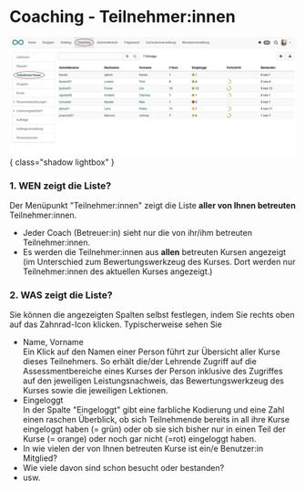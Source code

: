 # Coaching - Teilnehmer:innen

![coaching_teilnehmer_v1_de.png](assets/coaching_teilnehmer_v1_de.png){ class="shadow lightbox" }

### 1. WEN zeigt die Liste?

Der Menüpunkt "Teilnehmer:innen" zeigt die Liste **aller von Ihnen betreuten** Teilnehmer:innen.

  * Jeder Coach (Betreuer:in) sieht nur die von ihr/ihm betreuten Teilnehmer:innen.
  * Es werden die Teilnehmer:innen aus **allen** betreuten Kursen angezeigt (im Unterschied zum Bewertungswerkzeug des Kurses. Dort werden nur Teilnehmer:innen des aktuellen Kurses angezeigt.)


### 2. WAS zeigt die Liste?  

Sie können die angezeigten Spalten selbst festlegen, indem Sie rechts oben auf das Zahnrad-Icon klicken. Typischerweise sehen Sie

* Name, Vorname <br>Ein Klick auf den Namen einer Person führt zur Übersicht aller Kurse dieses Teilnehmers. So erhält die/der Lehrende Zugriff auf die Assessmentbereiche eines Kurses der Person inklusive des Zugriffes auf den jeweiligen Leistungsnachweis, das Bewertungswerkzeug des Kurses sowie die jeweiligen Lektionen.
* Eingeloggt<br>
In der Spalte "Eingeloggt" gibt eine farbliche Kodierung und eine Zahl einen raschen Überblick, ob sich Teilnehmende bereits in all ihre Kurse eingeloggt haben (= grün) oder ob sie sich bisher nur in einen Teil der Kurse (= orange) oder noch gar nicht (=rot) eingeloggt haben.
* In wie vielen der von Ihnen betreuten Kurse ist ein/e Benutzer:in Mitglied?
* Wie viele davon sind schon besucht oder bestanden?
* usw.

